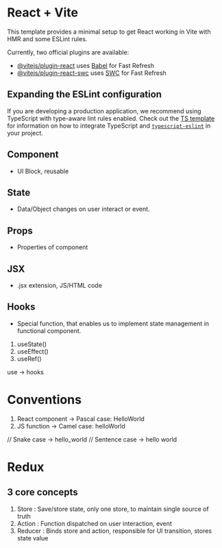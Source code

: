 # React + Vite

This template provides a minimal setup to get React working in Vite with HMR and some ESLint rules.

Currently, two official plugins are available:

- [@vitejs/plugin-react](https://github.com/vitejs/vite-plugin-react/blob/main/packages/plugin-react) uses [Babel](https://babeljs.io/) for Fast Refresh
- [@vitejs/plugin-react-swc](https://github.com/vitejs/vite-plugin-react/blob/main/packages/plugin-react-swc) uses [SWC](https://swc.rs/) for Fast Refresh

## Expanding the ESLint configuration

If you are developing a production application, we recommend using TypeScript with type-aware lint rules enabled. Check out the [TS template](https://github.com/vitejs/vite/tree/main/packages/create-vite/template-react-ts) for information on how to integrate TypeScript and [`typescript-eslint`](https://typescript-eslint.io) in your project.

## Component
- UI Block, reusable

## State
- Data/Object changes on user interact or event.

## Props
- Properties of component

## JSX
- .jsx extension, JS/HTML code

## Hooks
- Special function, that enables us to implement state management in functional component.
1. useState()
2. useEffect()
3. useRef()

use -> hooks

# Conventions
1. React component -> Pascal case: HelloWorld
2. JS function -> Camel case: helloWorld

// Snake case -> hello_world
// Sentence case -> hello world

# Redux
## 3 core concepts
1. Store : Save/store state, only one store, to maintain single source of truth
2. Action : Function dispatched on user interaction, event
3. Reducer : Binds store and action, responsible for UI transition, stores state value
